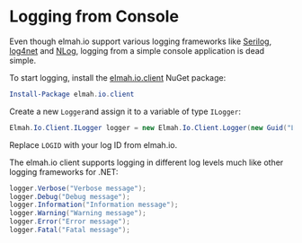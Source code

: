 ﻿# Logging from Console

Even though elmah.io support various logging frameworks like [Serilog](logging-to-elmah-io-from-serilog), [log4net](logging-to-elmah-io-from-log4net) and [NLog](logging-to-elmah-io-from-nlog), logging from a simple console application is dead simple.

To start logging, install the [elmah.io.client](https://www.nuget.org/packages/elmah.io.client/) NuGet package:

```powershell
Install-Package elmah.io.client
```

Create a new ```Logger```and assign it to a variable of type ```ILogger```:

```csharp
Elmah.Io.Client.ILogger logger = new Elmah.Io.Client.Logger(new Guid("LOGID"));
```

Replace ```LOGID``` with your log ID from elmah.io.

The elmah.io client supports logging in different log levels much like other logging frameworks for .NET:

```csharp
logger.Verbose("Verbose message");
logger.Debug("Debug message");
logger.Information("Information message");
logger.Warning("Warning message");
logger.Error("Error message");
logger.Fatal("Fatal message");
```
